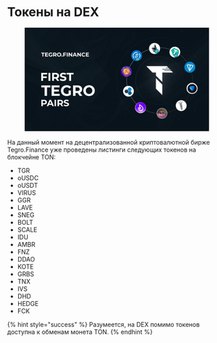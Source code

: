 # Токены на DEX

<figure><img src="../../.gitbook/assets/image (11).png" alt=""><figcaption></figcaption></figure>

На данный момент на децентрализованной криптовалютной бирже Tegro.Finance уже проведены листинги следующих токенов на блокчейне TON:

* TGR
* oUSDC
* oUSDT
* VIRUS
* GGR
* LAVE
* SNEG
* BOLT
* SCALE
* IDU
* AMBR
* FNZ
* DDAO
* KOTE
* GRBS
* TNX
* IVS
* DHD
* HEDGE
* FCK

{% hint style="success" %}
Разумеется, на DEX помимо токенов доступна к обменам монета TON.
{% endhint %}
